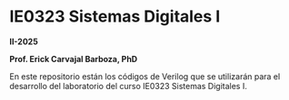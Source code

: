 # IE0323 Sistemas Digitales I

**II-2025**

**Prof. Erick Carvajal Barboza, PhD**

En este repositorio están los códigos de Verilog que se utilizarán para el desarrollo del laboratorio del curso IE0323 Sistemas Digitales I. 
